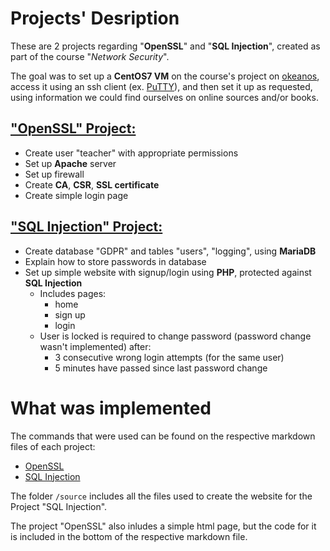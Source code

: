 # Projects' Desription

These are 2 projects regarding "**OpenSSL**" and "**SQL Injection**", created as part of the course "*Network Security*".

The goal was to set up a **CentOS7 VM** on the course's project on [okeanos](https://okeanos.grnet.gr), access it using an ssh client (ex. [PuTTY](https://www.putty.org/)), and then set it up as requested, using information we could find ourselves on online sources and/or books.

## ["OpenSSL" Project:](OpenSSL.md)
* Create user "teacher" with appropriate permissions
* Set up **Apache** server
* Set up firewall
* Create **CA**, **CSR**, **SSL certificate**
* Create simple login page

## ["SQL Injection" Project:](SQL_Injection.md)
* Create database "GDPR" and tables "users", "logging", using **MariaDB**
* Explain how to store passwords in database
* Set up simple website with signup/login using **PHP**, protected against **SQL Injection**
    * Includes pages:
        * home
        * sign up
        * login
    * User is locked is required to change password (password change wasn't implemented) after:
        * 3 consecutive wrong login attempts (for the same user)
        * 5 minutes have passed since last password change 


# What was implemented

The commands that were used can be found on the respective markdown files of each project:
* [OpenSSL](OpenSSL.md)
* [SQL Injection](SQL_Injection.md)

The folder `/source` includes all the files used to create the website for the Project "SQL Injection".

The project "OpenSSL" also inludes a simple html page, but the code for it is included in the bottom of the respective markdown file.
